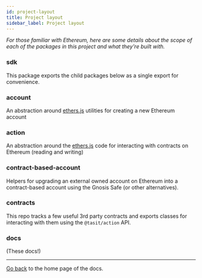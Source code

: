 ```yaml
---
id: project-layout
title: Project layout
sidebar_label: Project layout
---
```


_For those familiar with Ethereum, here are some details about the scope of each of the packages in this project and what they're built with._

### sdk
This package exports the child packages below as a single export for convenience.

### account
An abstraction around [ethers.js](https://github.com/ethers-io/ethers.js) utilities for creating a new Ethereum account

### action
An abstraction around the [ethers.js](https://github.com/ethers-io/ethers.js) code for interacting with contracts on Ethereum (reading and writing)

### contract-based-account
Helpers for upgrading an external owned account on Ethereum into a contract-based account using the Gnosis Safe (or other alternatives).

### contracts
This repo tracks a few useful 3rd party contracts and exports classes for interacting with them using the `@tasit/action` API.

### docs
(These docs!)

---

[Go back](Home.md) to the home page of the docs.
